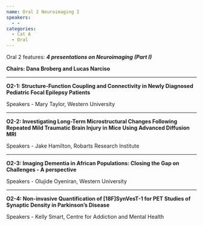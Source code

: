 ```yaml
---
name: Oral 2 Neuroimaging I
speakers:
  - -
categories:
  - Cat A
  - Oral
---
```


Oral 2 features: _**4 presentations on Neuroimaging (Part I)**_

**Chairs: Dana Broberg and Lucas Narciso**

_____________________________________________________

**O2-1: Structure-Function Coupling and Connectivity in Newly Diagnosed Pediatric Focal Epilepsy Patients**

Speakers - Mary Taylor, Western University

_____________________________________________________

**O2-2: Investigating Long-Term Microstructural Changes Following Repeated Mild Traumatic Brain Injury in Mice Using Advanced Diffusion MRI**

Speakers - Jake Hamilton, Robarts Research Institute

_____________________________________________________

**O2-3: Imaging Dementia in African Populations: Closing the Gap on Challenges - A perspective**

Speakers - Olujide Oyeniran, Western University

_____________________________________________________

**O2-4: Non-invasive Quantification of [18F]SynVesT-1 for PET Studies of Synaptic Density in Parkinson’s Disease**

Speakers - Kelly Smart, Centre for Addiction and Mental Health
